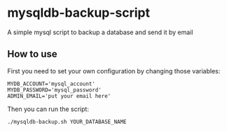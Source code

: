 # mysqldb-backup-script
A simple mysql script to backup a database and send it by email

## How to use
First you need to set your own configuration by changing those variables:

```shell
MYDB_ACCOUNT='mysql_account'
MYDB_PASSWORD='mysql_password'
ADMIN_EMAIL='put your email here'
```

Then you can run the script:

```shell
./mysqldb-backup.sh YOUR_DATABASE_NAME
```
